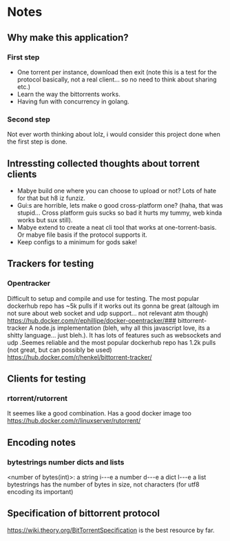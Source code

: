 # Notes
## Why make this application?
### First step
- One torrent per instance, download then exit (note this is a test for the protocol basically, not a real client... so no need to think about sharing etc.)
- Learn the way the bittorrents works.
- Having fun with concurrency in golang.

### Second step
Not ever worth thinking about lolz, i would consider this project done when the first step is done.

## Intressting collected thoughts about torrent clients
- Mabye build one where you can choose to upload or not? Lots of hate for that but h8 iz funziz.
- Gui:s are horrible, lets make o good cross-platform one? (haha, that was stupid... Cross platform guis sucks so bad it hurts my tummy, web kinda works but sux still).
- Mabye extend to create a neat cli tool that works at one-torrent-basis. Or mabye file basis if the protocol supports it.
- Keep configs to a minimum for gods sake!

## Trackers for testing
### Opentracker
Difficult to setup and compile and use for testing. The most popular dockerhub repo has ~5k pulls if it works out its gonna be great (altough im not sure about web socket and udp support... not relevant atm though)
https://hub.docker.com/r/ephillipe/docker-opentracker/### bittorrent-tracker
A node.js implementation (bleh, why all this javascript love, its a shitty language... just bleh.). It has lots of features such as websockets and udp .Seemes reliable and the most popular dockerhub repo has 1.2k pulls (not great, but can possibly be used)
https://hub.docker.com/r/henkel/bittorrent-tracker/

## Clients for testing
### rtorrent/rutorrent
It seemes like a good combination. Has a good docker image too
https://hub.docker.com/r/linuxserver/rutorrent/

## Encoding notes
### bytestrings number dicts and lists
<number of bytes(int)>:<string> a string
i---e	a number
d---e	a dict
l---e a list
bytestrings has the number of bytes in size, not characters (for utf8 encoding its important)

## Specification of bittorrent protocol
https://wiki.theory.org/BitTorrentSpecification is the best resource by far.

